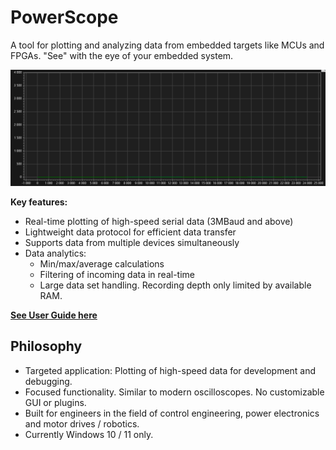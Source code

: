 # PowerScope
A tool for plotting and analyzing data from embedded targets like MCUs and FPGAs.
"See" with the eye of your embedded system.

 ![Demo animation](demo.gif)

__Key features:__
- Real-time plotting of high-speed serial data (3MBaud and above)
- Lightweight data protocol for efficient data transfer
- Supports data from multiple devices simultaneously
- Data analytics:
  - Min/max/average calculations
  - Filtering of incoming data in real-time
  - Large data set handling. Recording depth only limited by available RAM.

[__See User Guide here__](UserGuide.md)

## Philosophy
- Targeted application: Plotting of high-speed data for development and debugging.
- Focused functionality. Similar to modern oscilloscopes. No customizable GUI or plugins.
- Built for engineers in the field of control engineering, power electronics and motor drives / robotics.
- Currently Windows 10 / 11 only. 

